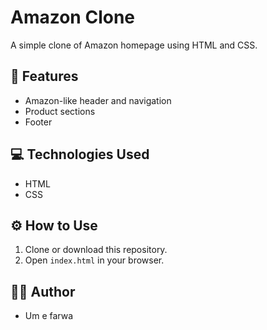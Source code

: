 # Amazon Clone

A simple clone of Amazon homepage using HTML and CSS.

## 🚀 Features

- Amazon-like header and navigation
- Product sections
- Footer

## 💻 Technologies Used

- HTML
- CSS

## ⚙️ How to Use

1. Clone or download this repository.
2. Open `index.html` in your browser.

## 🙋‍♀️ Author

- Um e farwa

